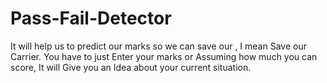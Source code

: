 # Pass-Fail-Detector
 It will help us to predict our marks so we can save our , I mean Save our Carrier.
 You have to just Enter your marks or Assuming how much you can score, It will Give you an Idea about your current situation.
